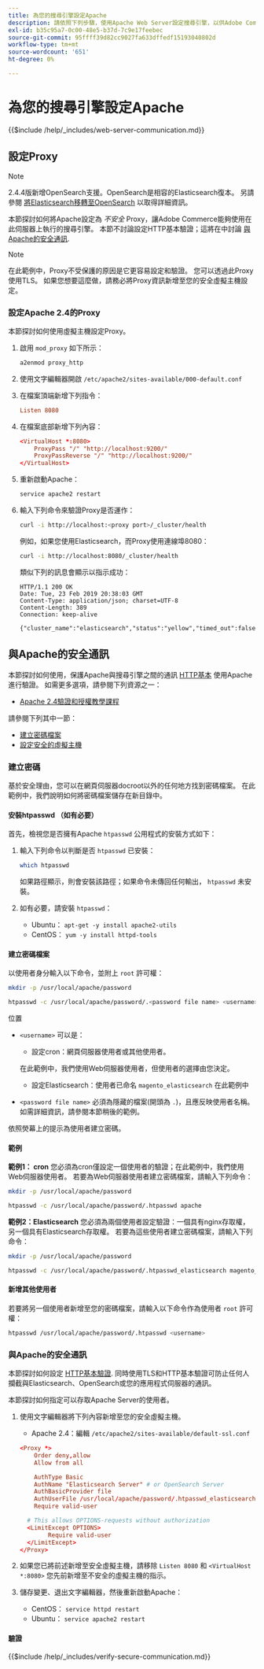 ```yaml
---
title: 為您的搜尋引擎設定Apache
description: 請依照下列步驟，使用Apache Web Server設定搜尋引擎，以供Adobe Commerce和Magento Open Source的內部部署使用。
exl-id: b35c95a7-0c00-48e5-b37d-7c9e17feebec
source-git-commit: 95ffff39d82cc9027fa633dffedf15193040802d
workflow-type: tm+mt
source-wordcount: '651'
ht-degree: 0%

---
```


# 為您的搜尋引擎設定Apache

{{$include /help/_includes/web-server-communication.md}}

## 設定Proxy

>[!NOTE]
>
>2.4.4版新增OpenSearch支援。OpenSearch是相容的Elasticsearch復本。 另請參閱 [將Elasticsearch移轉至OpenSearch](../../../upgrade/prepare/opensearch-migration.md) 以取得詳細資訊。

本節探討如何將Apache設定為 *不安全* Proxy，讓Adobe Commerce能夠使用在此伺服器上執行的搜尋引擎。 本節不討論設定HTTP基本驗證；這將在中討論 [與Apache的安全通訊](#secure-communication-with-apache).

>[!NOTE]
>
>在此範例中，Proxy不受保護的原因是它更容易設定和驗證。 您可以透過此Proxy使用TLS。 如果您想要這麼做，請務必將Proxy資訊新增至您的安全虛擬主機設定。

### 設定Apache 2.4的Proxy

本節探討如何使用虛擬主機設定Proxy。

1. 啟用 `mod_proxy` 如下所示：

   ```bash
   a2enmod proxy_http
   ```

1. 使用文字編輯器開啟 `/etc/apache2/sites-available/000-default.conf`
1. 在檔案頂端新增下列指令：

   ```conf
   Listen 8080
   ```

1. 在檔案底部新增下列內容：

   ```conf
   <VirtualHost *:8080>
       ProxyPass "/" "http://localhost:9200/"
       ProxyPassReverse "/" "http://localhost:9200/"
   </VirtualHost>
   ```

1. 重新啟動Apache：

   ```bash
   service apache2 restart
   ```

1. 輸入下列命令來驗證Proxy是否運作：

   ```bash
   curl -i http://localhost:<proxy port>/_cluster/health
   ```

   例如，如果您使用Elasticsearch，而Proxy使用連線埠8080：

   ```bash
   curl -i http://localhost:8080/_cluster/health
   ```

   類似下列的訊息會顯示以指示成功：

   ```terminal
   HTTP/1.1 200 OK
   Date: Tue, 23 Feb 2019 20:38:03 GMT
   Content-Type: application/json; charset=UTF-8
   Content-Length: 389
   Connection: keep-alive
   
   {"cluster_name":"elasticsearch","status":"yellow","timed_out":false,"number_of_nodes":1,"number_of_data_nodes":1,"active_primary_shards":5,"active_shards":5,"relocating_shards":0,"initializing_shards":0,"unassigned_shards":5,"delayed_unassigned_shards":0,"number_of_pending_tasks":0,"number_of_in_flight_fetch":0,"task_max_waiting_in_queue_millis":0,"active_shards_percent_as_number":50.0}
   ```

## 與Apache的安全通訊

本節探討如何使用，保護Apache與搜尋引擎之間的通訊 [HTTP基本](https://datatracker.ietf.org/doc/html/rfc2617) 使用Apache進行驗證。 如需更多選項，請參閱下列資源之一：

* [Apache 2.4驗證和授權教學課程](https://httpd.apache.org/docs/2.4/howto/auth.html)

請參閱下列其中一節：

* [建立密碼檔案](#create-a-password)
* [設定安全的虛擬主機](#secure-communication-with-apache)

### 建立密碼

基於安全理由，您可以在網頁伺服器docroot以外的任何地方找到密碼檔案。 在此範例中，我們說明如何將密碼檔案儲存在新目錄中。

#### 安裝htpasswd （如有必要）

首先，檢視您是否擁有Apache `htpasswd` 公用程式的安裝方式如下：

1. 輸入下列命令以判斷是否 `htpasswd` 已安裝：

   ```bash
   which htpasswd
   ```

   如果路徑顯示，則會安裝該路徑；如果命令未傳回任何輸出， `htpasswd` 未安裝。

1. 如有必要，請安裝 `htpasswd`：

   * Ubuntu： `apt-get -y install apache2-utils`
   * CentOS： `yum -y install httpd-tools`

#### 建立密碼檔案

以使用者身分輸入以下命令，並附上 `root` 許可權：

```bash
mkdir -p /usr/local/apache/password
```

```bash
htpasswd -c /usr/local/apache/password/.<password file name> <username>
```

位置

* `<username>` 可以是：

   * 設定cron：網頁伺服器使用者或其他使用者。

   在此範例中，我們使用Web伺服器使用者，但使用者的選擇由您決定。

   * 設定Elasticsearch：使用者已命名 `magento_elasticsearch` 在此範例中


* `<password file name>` 必須為隱藏的檔案(開頭為 `.`)，且應反映使用者名稱。 如需詳細資訊，請參閱本節稍後的範例。

依照熒幕上的提示為使用者建立密碼。

#### 範例

**範例1： cron**
您必須為cron僅設定一個使用者的驗證；在此範例中，我們使用Web伺服器使用者。 若要為Web伺服器使用者建立密碼檔案，請輸入下列命令：

```bash
mkdir -p /usr/local/apache/password
```

```bash
htpasswd -c /usr/local/apache/password/.htpasswd apache
```

**範例2：Elasticsearch**
您必須為兩個使用者設定驗證：一個具有nginx存取權，另一個具有Elasticsearch存取權。 若要為這些使用者建立密碼檔案，請輸入下列命令：

```bash
mkdir -p /usr/local/apache/password
```

```bash
htpasswd -c /usr/local/apache/password/.htpasswd_elasticsearch magento_elasticsearch
```

#### 新增其他使用者

若要將另一個使用者新增至您的密碼檔案，請輸入以下命令作為使用者 `root` 許可權：

```bash
htpasswd /usr/local/apache/password/.htpasswd <username>
```

### 與Apache的安全通訊

本節探討如何設定 [HTTP基本驗證](https://httpd.apache.org/docs/2.2/howto/auth.html). 同時使用TLS和HTTP基本驗證可防止任何人攔截與Elasticsearch、OpenSearch或您的應用程式伺服器的通訊。

本節探討如何指定可以存取Apache Server的使用者。

1. 使用文字編輯器將下列內容新增至您的安全虛擬主機。

   * Apache 2.4：編輯 `/etc/apache2/sites-available/default-ssl.conf`

   ```conf
   <Proxy *>
       Order deny,allow
       Allow from all
   
       AuthType Basic
       AuthName "Elasticsearch Server" # or OpenSearch Server
       AuthBasicProvider file
       AuthUserFile /usr/local/apache/password/.htpasswd_elasticsearch
       Require valid-user
   
     # This allows OPTIONS-requests without authorization
     <LimitExcept OPTIONS>
           Require valid-user
     </LimitExcept>
   </Proxy>
   ```

1. 如果您已將前述新增至安全虛擬主機，請移除 `Listen 8080` 和 `<VirtualHost *:8080>` 您先前新增至不安全的虛擬主機的指示。

1. 儲存變更、退出文字編輯器，然後重新啟動Apache：

   * CentOS： `service httpd restart`
   * Ubuntu： `service apache2 restart`

#### 驗證

{{$include /help/_includes/verify-secure-communication.md}}
